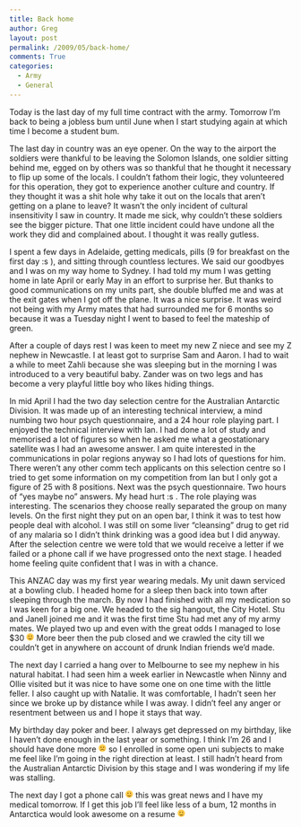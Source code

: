 ```yaml
---
title: Back home
author: Greg
layout: post
permalink: /2009/05/back-home/
comments: True
categories:
  - Army
  - General
---
```

Today is the last day of my full time contract with the army. Tomorrow I&#8217;m back to being a jobless bum until June when I start studying again at which time I become a student bum.

The last day in country was an eye opener. On the way to the airport the soldiers were thankful to be leaving the Solomon Islands, one soldier sitting behind me, egged on by others was so thankful that he thought it necessary to flip up some of the locals. I couldn&#8217;t fathom their logic, they volunteered for this operation, they got to experience another culture and country. If they thought it was a shit hole why take it out on the locals that aren&#8217;t getting on a plane to leave? It wasn&#8217;t the only incident of cultural insensitivity I saw in country. It made me sick, why couldn&#8217;t these soldiers see the bigger picture. That one little incident could have undone all the work they did and complained about. I thought it was really gutless.

I spent a few days in Adelaide, getting medicals, pills (9 for breakfast on the first day :s ), and sitting through countless lectures. We said our goodbyes and I was on my way home to Sydney. I had told my mum I was getting home in late April or early May in an effort to surprise her. But thanks to good communications on my units part, she double bluffed me and was at the exit gates when I got off the plane. It was a nice surprise. It was weird not being with my Army mates that had surrounded me for 6 months so because it was a Tuesday night I went to based to feel the mateship of green.

After a couple of days rest I was keen to meet my new Z niece and see my Z nephew in Newcastle. I at least got to surprise Sam and Aaron. I had to wait a while to meet Zahli because she was sleeping but in the morning I was introduced to a very beautiful baby. Zander was on two legs and has become a very playful little boy who likes hiding things.

In mid April I had the two day selection centre for the Australian Antarctic Division. It was made up of an interesting technical interview, a mind numbing two hour psych questionnaire, and a 24 hour role playing part. I enjoyed the technical interview with Ian. I had done a lot of study and memorised a lot of figures so when he asked me what a geostationary satellite was I had an awesome answer. I am quite interested in the communications in polar regions anyway so I had lots of questions for him. There weren&#8217;t any other comm tech applicants on this selection centre so I tried to get some information on my competition from Ian but I only got a figure of 25 with 8 positions. Next was the psych questionnaire. Two hours of “yes maybe no” answers. My head hurt :s . The role playing was interesting. The scenarios they choose really separated the group on many levels. On the first night they put on an open bar, I think it was to test how people deal with alcohol. I was still on some liver “cleansing” drug to get rid of any malaria so I didn&#8217;t think drinking was a good idea but I did anyway. After the selection centre we were told that we would receive a letter if we failed or a phone call if we have progressed onto the next stage. I headed home feeling quite confident that I was in with a chance.

This ANZAC day was my first year wearing medals. My unit dawn serviced at a bowling club. I headed home for a sleep then back into town after sleeping through the march. By now I had finished with all my medication so I was keen for a big one. We headed to the sig hangout, the City Hotel. Stu and Janell joined me and it was the first time Stu had met any of my army mates. We played two up and even with the great odds I managed to lose $30 <img src="/wp-content/smilies/simple-smile.png" alt=":)" class="wp-smiley" style="height: 1em; max-height: 1em;" /> More beer then the pub closed and we crawled the city till we couldn&#8217;t get in anywhere on account of drunk Indian friends we&#8217;d made.

The next day I carried a hang over to Melbourne to see my nephew in his natural habitat. I had seen him a week earlier in Newcastle when Ninny and Ollie visited but it was nice to have some one on one time with the little feller. I also caught up with Natalie. It was comfortable, I hadn&#8217;t seen her since we broke up by distance while I was away. I didn&#8217;t feel any anger or resentment between us and I hope it stays that way.

My birthday day poker and beer. I always get depressed on my birthday, like I haven&#8217;t done enough in the last year or something. I think I&#8217;m 26 and I should have done more <img src="/wp-content/smilies/frownie.png" alt=":(" class="wp-smiley" style="height: 1em; max-height: 1em;" /> so I enrolled in some open uni subjects to make me feel like I&#8217;m going in the right direction at least. I still hadn&#8217;t heard from the Australian Antarctic Division by this stage and I was wondering if my life was stalling.

The next day I got a phone call <img src="/wp-content/smilies/simple-smile.png" alt=":)" class="wp-smiley" style="height: 1em; max-height: 1em;" /> this was great news and I have my medical tomorrow. If I get this job I&#8217;ll feel like less of a bum, 12 months in Antarctica would look awesome on a resume <img src="/wp-content/smilies/simple-smile.png" alt=":)" class="wp-smiley" style="height: 1em; max-height: 1em;" />